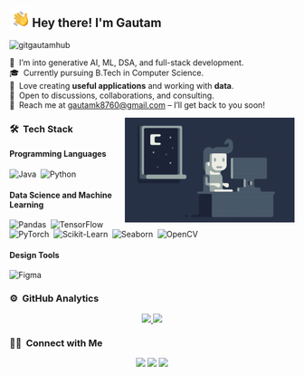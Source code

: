 <!-- ![Gautam Kumar Banner](https://raw.githubusercontent.com/gitgautamhub/gitgautamhub/master/assets/Gautam%20Kumar%20Banner.jpg) -->

<img alt="Wave" src="https://raw.githubusercontent.com/AVS1508/AVS1508/master/assets/Hand%20Wave.gif" width='40' align="left"/><h2>Hey there! I'm Gautam</h2>
<p align="left"> <img src="https://komarev.com/ghpvc/?username=gitgautamhub&label=Profile%20views&color=0e75b6&style=flat" alt="gitgautamhub" /> </p>

<!--### 👨🏻‍💻 &nbsp;About Me -->

🌟 &nbsp;I’m into generative AI, ML, DSA, and full-stack development.\
🎓 &nbsp;Currently pursuing B.Tech in Computer Science.\
🌱 &nbsp;Love creating **useful applications** and working with **data**.\
🤝 &nbsp;Open to discussions, collaborations, and consulting.\
📩 &nbsp;Reach me at gautamk8760@gmail.com – I’ll get back to you soon!
<!--📄 &nbsp;Check out my [Résumé](https://link_to_your_resume.com) for more details. -->
<!--💼 &nbsp;I work on projects, manage Tercelet Bags, and love exploring new technologies.\ -->
<img alt="Night Coding" src="https://raw.githubusercontent.com/AVS1508/AVS1508/master/assets/Night-Coding.gif" align="right"/>

### 🛠 &nbsp;Tech Stack
<!--
#### Frontend Development
![Bootstrap](https://img.shields.io/badge/-Bootstrap-05122A?style=flat&logo=bootstrap)&nbsp;
![CSS3](https://img.shields.io/badge/-CSS3-05122A?style=flat&logo=css3)&nbsp;
![HTML5](https://img.shields.io/badge/-HTML5-05122A?style=flat&logo=html5)&nbsp;
![JavaScript](https://img.shields.io/badge/-JavaScript-05122A?style=flat&logo=javascript)&nbsp;
![React](https://img.shields.io/badge/-React-05122A?style=flat&logo=react)&nbsp;
![Tailwind CSS](https://img.shields.io/badge/-Tailwind%20CSS-05122A?style=flat&logo=tailwind-css)&nbsp;

#### Backend Development
![Express.js](https://img.shields.io/badge/-Express.js-05122A?style=flat&logo=express)&nbsp;
![Node.js](https://img.shields.io/badge/-Node.js-05122A?style=flat&logo=node.js)&nbsp;
![MySQL](https://img.shields.io/badge/-MySQL-05122A?style=flat&logo=mysql)&nbsp;
![MongoDB](https://img.shields.io/badge/-MongoDB-05122A?style=flat&logo=mongodb)&nbsp;
![Flask](https://img.shields.io/badge/-Flask-05122A?style=flat&logo=flask)&nbsp;
--->
#### Programming Languages
![Java](https://img.shields.io/badge/-Java-05122A?style=flat&logo=java&logoColor=FFA518)&nbsp;
![Python](https://img.shields.io/badge/-Python-05122A?style=flat&logo=python)&nbsp;

#### Data Science and Machine Learning
![Pandas](https://img.shields.io/badge/-Pandas-05122A?style=flat&logo=pandas)&nbsp;
![TensorFlow](https://img.shields.io/badge/-TensorFlow-05122A?style=flat&logo=tensorflow)&nbsp;
![PyTorch](https://img.shields.io/badge/-PyTorch-05122A?style=flat&logo=pytorch)&nbsp;
![Scikit-Learn](https://img.shields.io/badge/-Scikit%20Learn-05122A?style=flat&logo=scikit-learn)&nbsp;
![Seaborn](https://img.shields.io/badge/-Seaborn-05122A?style=flat&logo=seaborn)&nbsp;
![OpenCV](https://img.shields.io/badge/-OpenCV-05122A?style=flat&logo=opencv)&nbsp;

#### Design Tools
![Figma](https://img.shields.io/badge/-Figma-05122A?style=flat&logo=figma)&nbsp;


### ⚙️ &nbsp;GitHub Analytics

<p align="center">
<a href="https://github.com/gitgautamhub">
  <img height="180em" src="https://github-readme-stats.vercel.app/api?username=gitgautamhub&show_icons=true&theme=algolia&include_all_commits=true&count_private=true"/>
  <img height="180em" src="https://github-readme-stats.vercel.app/api/top-langs/?username=gitgautamhub&layout=compact&langs_count=8&theme=algolia"/>
</a>
</p>

### 🤝🏻 &nbsp;Connect with Me

<p align="center">
<a href="https://linkedin.com/in/gautamkumar111103"><img src="https://img.shields.io/badge/-Gautam%20Kumar-0077B5?style=flat&logo=Linkedin&logoColor=white"/></a>
<a href="mailto:gautamk8760@gmail.com"><img src="https://img.shields.io/badge/-gautamk8760@gmail.com-D14836?style=flat&logo=Gmail&logoColor=white"/></a>
<a href="https://instagram.com/gautamk_01_"><img src="https://img.shields.io/badge/-@gautamk8760-E4405F?style=flat&logo=Instagram&logoColor=white"/></a>
</p>

